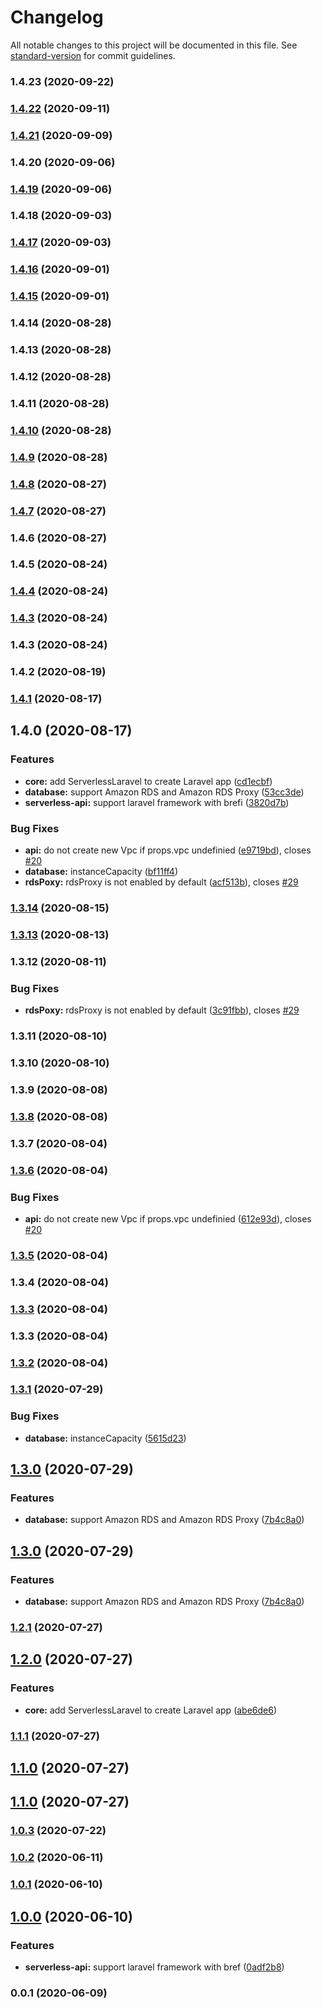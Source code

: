 # Changelog

All notable changes to this project will be documented in this file. See [standard-version](https://github.com/conventional-changelog/standard-version) for commit guidelines.

### 1.4.23 (2020-09-22)

### [1.4.22](https://github.com/aws-samples/cdk-serverless-lamp/compare/v1.4.21...v1.4.22) (2020-09-11)

### [1.4.21](https://github.com/aws-samples/cdk-serverless-lamp/compare/v1.4.19...v1.4.21) (2020-09-09)

### 1.4.20 (2020-09-06)

### [1.4.19](https://github.com/aws-samples/cdk-serverless-lamp/compare/v1.4.18...v1.4.19) (2020-09-06)

### 1.4.18 (2020-09-03)

### [1.4.17](https://github.com/aws-samples/cdk-serverless-lamp/compare/v1.4.16...v1.4.17) (2020-09-03)

### [1.4.16](https://github.com/aws-samples/cdk-serverless-lamp/compare/v1.4.15...v1.4.16) (2020-09-01)

### [1.4.15](https://github.com/aws-samples/cdk-serverless-lamp/compare/v1.4.14...v1.4.15) (2020-09-01)

### 1.4.14 (2020-08-28)

### 1.4.13 (2020-08-28)

### 1.4.12 (2020-08-28)

### 1.4.11 (2020-08-28)

### [1.4.10](https://github.com/aws-samples/cdk-serverless-lamp/compare/v1.4.9...v1.4.10) (2020-08-28)

### [1.4.9](https://github.com/aws-samples/cdk-serverless-lamp/compare/v1.4.8...v1.4.9) (2020-08-28)

### [1.4.8](https://github.com/aws-samples/cdk-serverless-lamp/compare/v1.4.7...v1.4.8) (2020-08-27)

### [1.4.7](https://github.com/aws-samples/cdk-serverless-lamp/compare/v1.4.5...v1.4.7) (2020-08-27)

### 1.4.6 (2020-08-27)

### 1.4.5 (2020-08-24)

### [1.4.4](https://github.com/aws-samples/cdk-serverless-lamp/compare/v1.4.2...v1.4.4) (2020-08-24)

### [1.4.3](https://github.com/aws-samples/cdk-serverless-lamp/compare/v1.4.1...v1.4.3) (2020-08-24)

### 1.4.3 (2020-08-24)

### 1.4.2 (2020-08-19)

### [1.4.1](https://github.com/aws-samples/cdk-serverless-lamp/compare/v1.4.0...v1.4.1) (2020-08-17)

## 1.4.0 (2020-08-17)


### Features

* **core:** add ServerlessLaravel to create Laravel app ([cd1ecbf](https://github.com/pahud/cdk-serverless-lamp/commit/cd1ecbf9a541b116b19cab460696ea2b6cd1cda8))
* **database:** support Amazon RDS and Amazon RDS Proxy ([53cc3de](https://github.com/pahud/cdk-serverless-lamp/commit/53cc3de3721ba3aa87964fa96614658176a47517))
* **serverless-api:** support laravel framework with brefi ([3820d7b](https://github.com/pahud/cdk-serverless-lamp/commit/3820d7b0c6e40ce4cba3fbd73d0ceb87aee9c4ff))


### Bug Fixes

* **api:** do not create new Vpc if props.vpc undefinied ([e9719bd](https://github.com/pahud/cdk-serverless-lamp/commit/e9719bdce407d22773f9ec33c6ca2ceeb4cbfa40)), closes [#20](https://github.com/pahud/cdk-serverless-lamp/issues/20)
* **database:** instanceCapacity ([bf11ff4](https://github.com/pahud/cdk-serverless-lamp/commit/bf11ff472777f84f72773a7efc57362aa633f197))
* **rdsPoxy:** rdsProxy is not enabled by default ([acf513b](https://github.com/pahud/cdk-serverless-lamp/commit/acf513bab378565f4c047e4082e4b1022917e007)), closes [#29](https://github.com/pahud/cdk-serverless-lamp/issues/29)

### [1.3.14](https://github.com/pahud/cdk-serverless-lamp/compare/v1.3.13...v1.3.14) (2020-08-15)

### [1.3.13](https://github.com/pahud/cdk-serverless-lamp/compare/v1.3.12...v1.3.13) (2020-08-13)

### 1.3.12 (2020-08-11)


### Bug Fixes

* **rdsPoxy:** rdsProxy is not enabled by default ([3c91fbb](https://github.com/pahud/cdk-serverless-lamp/commit/3c91fbb7c371f1e58026fa2b732dc5080b4d0861)), closes [#29](https://github.com/pahud/cdk-serverless-lamp/issues/29)

### 1.3.11 (2020-08-10)

### 1.3.10 (2020-08-10)

### 1.3.9 (2020-08-08)

### [1.3.8](https://github.com/pahud/cdk-serverless-lamp/compare/v1.3.7...v1.3.8) (2020-08-08)

### 1.3.7 (2020-08-04)

### [1.3.6](https://github.com/pahud/cdk-serverless-lamp/compare/v1.3.5...v1.3.6) (2020-08-04)


### Bug Fixes

* **api:** do not create new Vpc if props.vpc undefinied ([612e93d](https://github.com/pahud/cdk-serverless-lamp/commit/612e93d7c0f709c10175d40bc31a2abf92091fb3)), closes [#20](https://github.com/pahud/cdk-serverless-lamp/issues/20)

### [1.3.5](https://github.com/pahud/cdk-serverless-lamp/compare/v1.3.4...v1.3.5) (2020-08-04)

### 1.3.4 (2020-08-04)

### [1.3.3](https://github.com/pahud/cdk-serverless-lamp/compare/v1.3.2...v1.3.3) (2020-08-04)

### 1.3.3 (2020-08-04)

### [1.3.2](https://github.com/pahud/cdk-serverless-lamp/compare/v1.3.1...v1.3.2) (2020-08-04)

### [1.3.1](https://github.com/pahud/cdk-serverless-lamp/compare/v1.3.0...v1.3.1) (2020-07-29)


### Bug Fixes

* **database:** instanceCapacity ([5615d23](https://github.com/pahud/cdk-serverless-lamp/commit/5615d236ed44205d6ec925b470e48903ad546170))

## [1.3.0](https://github.com/pahud/cdk-serverless-lamp/compare/v1.2.1...v1.3.0) (2020-07-29)


### Features

* **database:** support Amazon RDS and Amazon RDS Proxy ([7b4c8a0](https://github.com/pahud/cdk-serverless-lamp/commit/7b4c8a0629f403d1ca885becb4dd3f75a9035f02))

## [1.3.0](https://github.com/pahud/cdk-serverless-lamp/compare/v1.2.1...v1.3.0) (2020-07-29)


### Features

* **database:** support Amazon RDS and Amazon RDS Proxy ([7b4c8a0](https://github.com/pahud/cdk-serverless-lamp/commit/7b4c8a0629f403d1ca885becb4dd3f75a9035f02))

### [1.2.1](https://github.com/pahud/cdk-serverless-lamp/compare/v1.2.0...v1.2.1) (2020-07-27)

## [1.2.0](https://github.com/pahud/cdk-serverless-lamp/compare/v1.1.1...v1.2.0) (2020-07-27)


### Features

* **core:** add ServerlessLaravel to create Laravel app ([abe6de6](https://github.com/pahud/cdk-serverless-lamp/commit/abe6de6ba3dd95056d8556cde7bd212db40b46d6))

### [1.1.1](https://github.com/pahud/cdk-serverless-lamp/compare/v1.0.3...v1.1.1) (2020-07-27)

## [1.1.0](https://github.com/pahud/cdk-serverless-lamp/compare/v1.0.3...v1.1.0) (2020-07-27)

## [1.1.0](https://github.com/pahud/cdk-serverless-lamp/compare/v1.0.3...v1.1.0) (2020-07-27)

### [1.0.3](https://github.com/pahud/cdk-serverless-lamp/compare/v1.0.2...v1.0.3) (2020-07-22)

### [1.0.2](https://github.com/pahud/cdk-serverless-lamp/compare/v1.0.1...v1.0.2) (2020-06-11)

### [1.0.1](https://github.com/pahud/cdk-serverless-lamp/compare/v1.0.0...v1.0.1) (2020-06-10)

## [1.0.0](https://github.com/pahud/cdk-serverless-lamp/compare/v0.0.1...v1.0.0) (2020-06-10)


### Features

* **serverless-api:** support laravel framework with bref ([0adf2b8](https://github.com/pahud/cdk-serverless-lamp/commit/0adf2b8ab4a2e09ca239270bd271138c23a85b08))

### 0.0.1 (2020-06-09)
